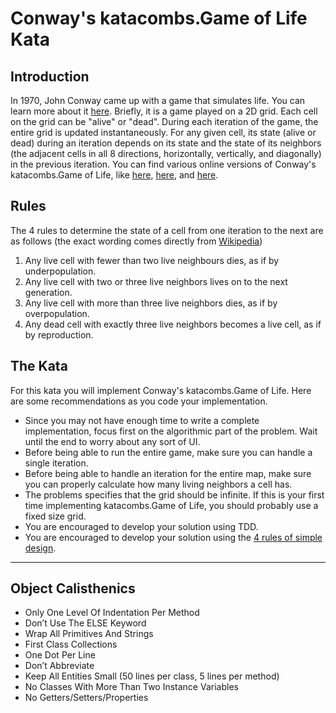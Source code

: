 # Conway's katacombs.Game of Life Kata

## Introduction
In 1970, John Conway came up with a game that simulates life. You can learn more about it [here](https://en.wikipedia.org/wiki/Conway%27s_Game_of_Life). Briefly, it is a game played on a 2D grid. Each cell on the grid can be "alive" or "dead". During each iteration of the game, the entire grid is updated instantaneously. For any given cell, its state (alive or dead) during an iteration depends on its state and the state of its neighbors (the adjacent cells in all 8 directions, horizontally, vertically, and diagonally) in the previous iteration. You can find various online versions of Conway's katacombs.Game of Life, like [here](http://www.cuug.ab.ca/dewara/life/life.html), [here](https://playgameoflife.com/), and [here](https://www.compadre.org/osp/EJSS/3577/12.htm).

## Rules
The 4 rules to determine the state of a cell from one iteration to the next are as follows (the exact wording comes directly from [Wikipedia](https://en.wikipedia.org/wiki/Conway%27s_Game_of_Life))

1. Any live cell with fewer than two live neighbours dies, as if by underpopulation.
2. Any live cell with two or three live neighbors lives on to the next generation.
3. Any live cell with more than three live neighbors dies, as if by overpopulation.
4. Any dead cell with exactly three live neighbors becomes a live cell, as if by reproduction.

## The Kata
For this kata you will implement Conway's katacombs.Game of Life. Here are some recommendations as you code your implementation.
* Since you may not have enough time to write a complete implementation, focus first on the algorithmic part of the problem. Wait until the end to worry about any sort of UI.
* Before being able to run the entire game, make sure you can handle a single iteration.
* Before being able to handle an iteration for the entire map, make sure you can properly calculate how many living neighbors a cell has.
* The problems specifies that the grid should be infinite. If this is your first time implementing katacombs.Game of Life, you should probably use a fixed size grid.
* You are encouraged to develop your solution using TDD.
* You are encouraged to develop your solution using the [4 rules of simple design](https://martinfowler.com/bliki/BeckDesignRules.html).
---
  
## Object Calisthenics

* Only One Level Of Indentation Per Method
* Don’t Use The ELSE Keyword
* Wrap All Primitives And Strings
* First Class Collections
* One Dot Per Line
* Don’t Abbreviate
* Keep All Entities Small (50 lines per class, 5 lines per method)
* No Classes With More Than Two Instance Variables
* No Getters/Setters/Properties